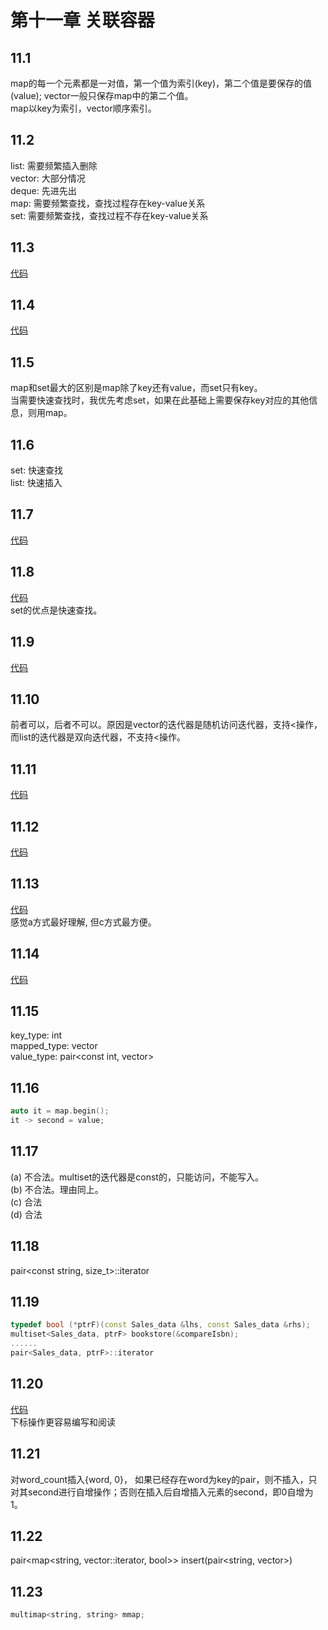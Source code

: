 # 第十一章 关联容器

## 11.1
map的每一个元素都是一对值，第一个值为索引(key)，第二个值是要保存的值(value); vector一般只保存map中的第二个值。  
map以key为索引，vector顺序索引。

## 11.2
list: 需要频繁插入删除  
vector: 大部分情况  
deque: 先进先出  
map: 需要频繁查找，查找过程存在key-value关系  
set: 需要频繁查找，查找过程不存在key-value关系  

## 11.3
[代码](https://github.com/dqxcj/C-Primer-answer/blob/main/chapter11/11_3.cpp)

## 11.4
[代码](https://github.com/dqxcj/C-Primer-answer/blob/main/chapter11/11_4.cpp)

## 11.5
map和set最大的区别是map除了key还有value，而set只有key。  
当需要快速查找时，我优先考虑set，如果在此基础上需要保存key对应的其他信息，则用map。

## 11.6
set: 快速查找  
list: 快速插入

## 11.7
[代码](https://github.com/dqxcj/C-Primer-answer/blob/main/chapter11/11_7.cpp)

## 11.8
[代码](https://github.com/dqxcj/C-Primer-answer/blob/main/chapter11/11_8.cpp)  
set的优点是快速查找。

## 11.9
[代码](https://github.com/dqxcj/C-Primer-answer/blob/main/chapter11/11_9.cpp)  

## 11.10
前者可以，后者不可以。原因是vector的迭代器是随机访问迭代器，支持<操作，而list的迭代器是双向迭代器，不支持<操作。

## 11.11
[代码](https://github.com/dqxcj/C-Primer-answer/blob/main/chapter11/11_11.cpp)  

## 11.12
[代码](https://github.com/dqxcj/C-Primer-answer/blob/main/chapter11/11_12.cpp)  

## 11.13
[代码](https://github.com/dqxcj/C-Primer-answer/blob/main/chapter11/11_13.cpp)   
感觉a方式最好理解, 但c方式最方便。

## 11.14
[代码](https://github.com/dqxcj/C-Primer-answer/blob/main/chapter11/11_14.cpp) 

## 11.15  
key_type: int  
mapped_type: vector<int>  
value_type: pair<const int, vector<int>>

## 11.16
```c++
auto it = map.begin();
it -> second = value;
```

## 11.17
(a) 不合法。multiset的迭代器是const的，只能访问，不能写入。    
(b) 不合法。理由同上。  
(c) 合法  
(d) 合法  

## 11.18
pair<const string, size_t>::iterator

## 11.19
```c++
typedef bool (*ptrF)(const Sales_data &lhs, const Sales_data &rhs);
multiset<Sales_data, ptrF> bookstore(&compareIsbn);
......
pair<Sales_data, ptrF>::iterator
```

## 11.20
[代码](https://github.com/dqxcj/C-Primer-answer/blob/main/chapter11/11_20.cpp)  
下标操作更容易编写和阅读 

## 11.21
对word_count插入{word, 0}， 如果已经存在word为key的pair，则不插入，只对其second进行自增操作；否则在插入后自增插入元素的second，即0自增为1。

## 11.22
pair<map<string, vector<int>::iterator, bool>> insert(pair<string, vector<int>>)

## 11.23
```c++
multimap<string, string> mmap;
```